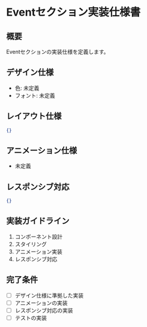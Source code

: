 # Eventセクション実装仕様書

## 概要

Eventセクションの実装仕様を定義します。

## デザイン仕様

- 色: 未定義
- フォント: 未定義

## レイアウト仕様

```json
{}
```

## アニメーション仕様

- 未定義

## レスポンシブ対応

```json
{}
```

## 実装ガイドライン

1. コンポーネント設計
2. スタイリング
3. アニメーション実装
4. レスポンシブ対応

## 完了条件

- [ ] デザイン仕様に準拠した実装
- [ ] アニメーションの実装
- [ ] レスポンシブ対応の実装
- [ ] テストの実装
